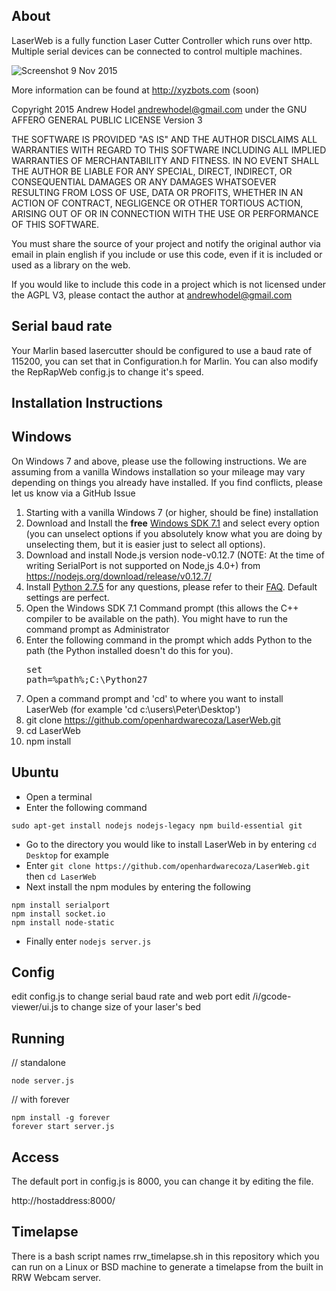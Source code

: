 ## About

LaserWeb is a fully function Laser Cutter Controller which runs over http.  Multiple serial devices can be connected to control multiple machines.

![Screenshot 9 Nov 2015](https://raw.githubusercontent.com/openhardwarecoza/LaserWeb/master/laserweb.PNG)

More information can be found at http://xyzbots.com (soon)

Copyright 2015 Andrew Hodel andrewhodel@gmail.com  under the GNU AFFERO GENERAL PUBLIC LICENSE Version 3

THE SOFTWARE IS PROVIDED "AS IS" AND THE AUTHOR DISCLAIMS ALL WARRANTIES
WITH REGARD TO THIS SOFTWARE INCLUDING ALL IMPLIED WARRANTIES OF
MERCHANTABILITY AND FITNESS. IN NO EVENT SHALL THE AUTHOR BE LIABLE FOR
ANY SPECIAL, DIRECT, INDIRECT, OR CONSEQUENTIAL DAMAGES OR ANY DAMAGES
WHATSOEVER RESULTING FROM LOSS OF USE, DATA OR PROFITS, WHETHER IN AN
ACTION OF CONTRACT, NEGLIGENCE OR OTHER TORTIOUS ACTION, ARISING OUT OF
OR IN CONNECTION WITH THE USE OR PERFORMANCE OF THIS SOFTWARE.

You must share the source of your project and notify the original author via email in plain english if you include or use this code, even if it is included or used as a library on the web.

If you would like to include this code in a project which is not licensed under the AGPL V3, please contact the author at andrewhodel@gmail.com


## Serial baud rate

Your Marlin based lasercutter should be configured to use a baud rate of 115200, you can set that in Configuration.h for Marlin.  You can also modify the RepRapWeb config.js to change it's speed.


## Installation Instructions


## Windows

On Windows 7 and above, please use the following instructions. We are assuming from a vanilla Windows installation so your mileage may vary depending on things you already have installed. If you find conflicts, please let us know via a GitHub Issue

1. Starting with a vanilla Windows 7 (or higher, should be fine) installation
2. Download and Install the **free** [Windows SDK 7.1](http://www.microsoft.com/en-us/download/details.aspx?id=8279) and select every option (you can unselect options if you absolutely know what you are doing by unselecting them, but it is easier just to select all options).
3. Download and install Node.js version node-v0.12.7 (NOTE:  At the time of writing SerialPort is not supported on Node,js 4.0+) from https://nodejs.org/download/release/v0.12.7/
4. Install [Python 2.7.5](http://www.python.org/download/releases/2.7.5/) for any questions, please refer to their [FAQ](http://docs.python.org/2/faq/windows.html). Default settings are perfect.
5. Open the Windows SDK 7.1 Command prompt (this allows the C++ compiler to be available on the path). You might have to run the command prompt as Administrator
6. Enter the following command in the prompt which adds Python to the path (the Python installed doesn't do this for you).<pre>set path=%path%;C:\Python27</pre>
7. Open a command prompt and 'cd' to where you want to install LaserWeb (for example 'cd c:\users\Peter\Desktop')
8.  git clone https://github.com/openhardwarecoza/LaserWeb.git
9.  cd LaserWeb
10.  npm install


## Ubuntu

* Open a terminal
* Enter the following command
```
sudo apt-get install nodejs nodejs-legacy npm build-essential git
```
* Go to the directory you would like to install LaserWeb in by entering ```cd Desktop``` for example
* Enter ```git clone https://github.com/openhardwarecoza/LaserWeb.git``` then ```cd LaserWeb```
* Next install the npm modules by entering the following
```
npm install serialport
npm install socket.io
npm install node-static
```
* Finally enter ```nodejs server.js```

## Config

edit config.js to change serial baud rate and web port
edit /i/gcode-viewer/ui.js to change size of your laser's bed

## Running

// standalone
```
node server.js
```

// with forever
```
npm install -g forever
forever start server.js
```

## Access

The default port in config.js is 8000, you can change it by editing the file.

http://hostaddress:8000/

## Timelapse

There is a bash script names rrw_timelapse.sh in this repository which you can run on a Linux or BSD machine to generate a timelapse from the built in RRW Webcam server.
